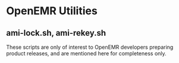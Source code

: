# OpenEMR Utilities

## ami-lock.sh, ami-rekey.sh

These scripts are only of interest to OpenEMR developers preparing product releases, and are mentioned here for completeness only.
